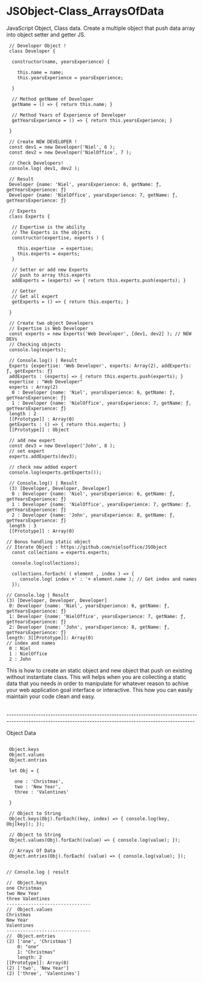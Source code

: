 # JSObject-Class_ArraysOfData
JavaScript Object, Class data. Create a multiple object that push data array into object setter and getter JS.

```JS
 // Developer Object !
 class Developer {

  constructor(name, yearsExperience) {

    this.name = name;
    this.yearsExperience = yearsExperience;

  }

  // Method getName of Developer
  getName = () => { return this.name; }

  // Method Years of Experience of Developer
  getYearsExperience = () => { return this.yearsExperience; }

 } 
```

```JS 
 // Create NEW DEVELOPER !
 const dev1 = new Developer('Niel', 6 );
 const dev2 = new Developer('NielOffice', 7 );
 
 // Check Developers!
 console.log( dev1, dev2 );

 // Result 
 Developer {name: 'Niel', yearsExperience: 6, getName: ƒ, getYearsExperience: ƒ} 
 Developer {name: 'NielOffice', yearsExperience: 7, getName: ƒ, getYearsExperience: ƒ}
```
 
```JS
 // Experts 
 class Experts {
 
  // Expertise is the ability
  // The Experts is the objects
  constructor(expertise, experts ) {
     
    this.expertise  = expertise;
    this.experts = experts;
  }
  
  // Setter or add new Experts
  // push to array this.experts
  addExperts = (experts) => { return this.experts.push(experts); } 

  // Getter 
  // Get all expert
  getExperts = () => { return this.experts; }

 }
```
 
```JS
 // Create two object Developers 
 // Expertise is Web Developer
 const experts = new Experts('Web Developer', [dev1, dev2] ); // NEW DEVs
 // Checking objects
 console.log(experts);

```

```JS
 // Console.log() | Result 
 Experts {expertise: 'Web Developer', experts: Array(2), addExperts: ƒ, getExperts: ƒ}
 addExperts : (experts) => { return this.experts.push(experts); }
 expertise : "Web Developer"
 experts : Array(2)
  0 : Developer {name: 'Niel', yearsExperience: 6, getName: ƒ, getYearsExperience: ƒ}
  1 : Developer {name: 'NielOffice', yearsExperience: 7, getName: ƒ, getYearsExperience: ƒ}
 length : 2
 [[Prototype]] : Array(0)
 getExperts : () => { return this.experts; }
 [[Prototype]] : Object
```
 
```JS 
 // add new expert
 const dev3 = new Developer('John', 8 ); 
 // set expert
 experts.addExperts(dev3);

 // check new added expert
 console.log(experts.getExperts());
```
 
```JS
 // Console.log() | Result 
 (3) [Developer, Developer, Developer]
  0 : Developer {name: 'Niel', yearsExperience: 6, getName: ƒ, getYearsExperience: ƒ}
  1 : Developer {name: 'NielOffice', yearsExperience: 7, getName: ƒ, getYearsExperience: ƒ}
  2 : Developer {name: 'John', yearsExperience: 8, getName: ƒ, getYearsExperience: ƒ}
 length : 3
 [[Prototype]] : Array(0)
```

```JS
// Bonus handling static object
// Iterate Object : https://github.com/nielsoffice/JSObject
  const collections = experts.experts;
  
  console.log(collections);

  collections.forEach( ( element , index ) => {
     console.log( index +' : '+ element.name ); // Get index and names
  });

// Console.log | Result 
(3) [Developer, Developer, Developer]
 0: Developer {name: 'Niel', yearsExperience: 6, getName: ƒ, getYearsExperience: ƒ}
 1: Developer {name: 'NielOffice', yearsExperience: 7, getName: ƒ, getYearsExperience: ƒ}
 2: Developer {name: 'John', yearsExperience: 8, getName: ƒ, getYearsExperience: ƒ}
length: 3[[Prototype]]: Array(0)
// index and names
 0 : Niel
 1 : NielOffice
 2 : John
```

 This is how to create an static object and new object that push on existing without instantiate class. 
 This will helps when you are collecting a static data that you needs in order to manipulate for whatever reason to achive your web application goal interface or interactive. 
 This how you can easily maintain your code clean and easy. 
 
 <br />
 -----------------------------------------------------------------------------------------------------------------------------------------------------------
 <br />

Object Data 

```JS

 Object.keys
 Object.values
 Object.entries
 
 let Obj = {
  
   one : 'Christmas',
   two : 'New Year',
   three : 'Valentines'

 }

 // Object to String 
 Object.keys(Obj).forEach((key, index) => { console.log(key, Obj[key]); });

 // Object to String 
 Object.values(Obj).forEach((value) => { console.log(value); });
 
 // Arrays Of Data
 Object.entries(Obj).forEach( (value) => { console.log(value); });
 
```

```JS
// Console.log | result 

//  Object.keys
one Christmas
two New Year
three Valentines
-------------------------------
//  Object.values
Christmas
New Year
Valentines
-------------------------------
//  Object.entries
(2) ['one', 'Christmas']
    0: "one"
    1: "Christmas" 
    length: 2 
[[Prototype]]: Array(0)
(2) ['two', 'New Year']
(2) ['three', 'Valentines']
```
